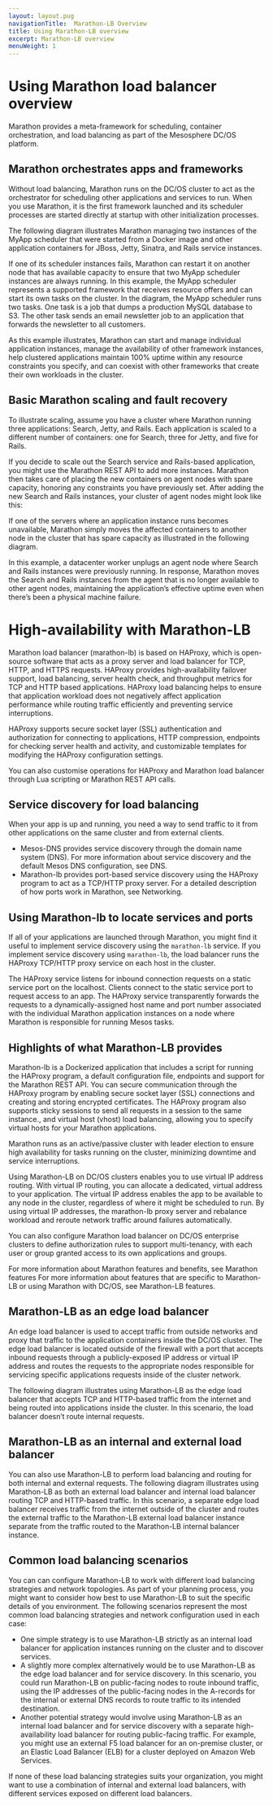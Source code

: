 ```yaml
---
layout: layout.pug
navigationTitle:  Marathon-LB Overview
title: Using Marathon-LB overview
excerpt: Marathon-LB overview
menuWeight: 1
---
```


# Using Marathon load balancer overview 
Marathon provides a meta-framework for scheduling, container orchestration, and load balancing as part of the Mesosphere DC/OS platform.

## Marathon orchestrates apps and frameworks
Without load balancing, Marathon runs on the DC/OS cluster to act as the orchestrator for scheduling other applications and services to run. When you use Marathon, it is the first framework launched and its scheduler processes are started directly at startup with other initialization processes. 

The following diagram illustrates Marathon managing two instances of the MyApp scheduler that were started from a Docker image and other application containers for JBoss, Jetty, Sinatra, and Rails service instances.

If one of its scheduler instances fails, Marathon can restart it on another node that has available capacity to ensure that two MyApp scheduler instances are always running. In this example, the MyApp scheduler represents a supported framework that receives resource offers and can start its own tasks on the cluster. In the diagram, the MyApp scheduler runs two tasks. One task is a job that dumps a production MySQL database to S3. The other task sends an email newsletter job to an application that forwards the newsletter to all customers. 

As this example illustrates, Marathon can start and manage individual application instances, manage the availability of other framework instances, help clustered applications maintain 100% uptime within any resource constraints you  specify, and can coexist with other frameworks that create their own workloads in the cluster.

## Basic Marathon scaling and fault recovery
To illustrate scaling, assume you have a cluster where Marathon running three applications: Search, Jetty, and Rails. Each application is scaled to a different number of containers: one for Search, three for Jetty, and five for Rails.

If you decide to scale out the Search service and Rails-based application, you might use the Marathon REST API to add more instances. Marathon then takes care of placing the new containers on agent nodes with spare capacity, honoring any constraints you have previously set. After adding the new Search and Rails instances, your cluster of agent nodes might look like this: 

If one of the servers where an application instance runs becomes unavailable, Marathon simply moves the affected containers to another node in the cluster that has spare capacity as illustrated in the following diagram.

In this example, a datacenter worker unplugs an agent node where Search and Rails instances were previously running. In response, Marathon moves the Search and Rails instances from the agent that is no longer available to other agent nodes, maintaining  the application’s effective uptime even when there’s been a physical machine failure.

# High-availability with Marathon-LB
Marathon load balancer (marathon-lb) is based on HAProxy, which is open-source software that acts as a proxy server and load balancer for TCP, HTTP, and HTTPS requests. HAProxy provides high-availability failover support, load balancing, server health check, and throughput metrics for TCP and HTTP based applications. HAProxy load balancing helps to ensure that application workload does not negatively affect application performance while routing traffic efficiently and preventing service interruptions.

HAProxy supports secure socket layer (SSL) authentication and authorization for connecting to applications, HTTP compression, endpoints for checking server health and activity, and customizable templates for modifying the HAProxy configuration settings. 

You can also customise operations for HAProxy and Marathon load balancer through Lua scripting or Marathon REST API calls.

## Service discovery for load balancing
When your app is up and running, you need a way to send traffic to it from other applications on the same cluster and from external clients.
* Mesos-DNS provides service discovery through the domain name system (DNS). For more information about service discovery and the default Mesos DNS configuration, see DNS.
* Marathon-lb provides port-based service discovery using the HAProxy program to act as a TCP/HTTP proxy server. For a detailed description of how ports work in Marathon, see Networking.

## Using Marathon-lb to locate services and ports
If all of your applications are launched through Marathon, you might find it useful to implement service discovery using the `marathon-lb` service. If you implement service discovery using `marathon-lb`, the load balancer runs the HAProxy TCP/HTTP proxy service on each host in the cluster.

The HAProxy service listens for inbound connection requests on a static service port on the localhost. Clients connect to the static service port to request access to an app. The HAProxy service transparently forwards the requests to a dynamically-assigned host name and port number associated with the individual Marathon application instances on a node where Marathon is responsible for running Mesos tasks. 

## Highlights of what Marathon-LB provides
Marathon-lb is a Dockerized application that includes a script for running the HAProxy program, a default configuration file, endpoints and support for the Marathon REST API.  You can secure communication through the HAProxy program by enabling secure socket layer (SSL) connections and creating and storing encrypted certificates. The HAProxy program also supports sticky sessions to send all requests in a session to the same instance., and virtual host (vhost) load balancing, allowing you to specify virtual hosts for your Marathon applications.

Marathon runs as an active/passive cluster with leader election to ensure high availability for tasks running on the cluster, minimizing downtime and service interruptions.

Using Marathon-LB on DC/OS clusters enables you to use virtual IP address routing. With virtual IP routing, you can allocate a dedicated, virtual address to your application. The virtual IP address enables the app to be available to any node in the cluster, regardless of where it might be scheduled to run. By using virtual IP addresses, the marathon-lb proxy server and rebalance workload and reroute network traffic around failures automatically.

You can also configure Marathon load balancer on DC/OS enterprise clusters to define authorization rules to support multi-tenancy, with each user or group granted access to its own applications and groups.

For more information about Marathon features and benefits, see Marathon features  For more information about features that are specific to Marathon-LB or using Marathon with DC/OS, see Marathon-LB features.

## Marathon-LB as an edge load balancer
An edge load balancer is used to accept traffic from outside networks and proxy that traffic to the application containers inside the DC/OS cluster. The edge load balancer is located outside of the firewall with a port that accepts inbound requests through a publicly-exposed IP address or virtual IP address and routes the requests to the appropriate nodes responsible for servicing specific applications requests inside of the cluster network.

The following diagram illustrates using Marathon-LB as the edge load balancer that accepts TCP and HTTP-based traffic from the internet and being routed into applications inside the cluster. In this scenario, the load balancer doesn’t route internal requests.

## Marathon-LB as an internal and external load balancer
You can also use Marathon-LB to perform load balancing and routing for both internal and external requests.
The following diagram illustrates using Marathon-LB as both an external load balancer and internal load balancer routing TCP and HTTP-based traffic. In this scenario, a separate edge load balancer receives traffic from the internet outside of the cluster and routes the external traffic to the Marathon-LB external load balancer instance separate from the traffic routed to the Marathon-LB internal balancer instance.

## Common load balancing scenarios
You can can configure Marathon-LB to work with different load balancing strategies and network topologies. As part of your planning process, you might want to consider how best to use Marathon-LB to suit the specific details of you environment. 
The following scenarios represent the most common load balancing strategies and network configuration used in each case:
* One simple strategy is to use Marathon-LB strictly as an internal load balancer for application instances running on the cluster and to discover services.
* A slightly more complex alternatively would be to use Marathon-LB as the edge load balancer and for service discovery. In this scenario, you could run Marathon-LB on public-facing nodes to route inbound traffic, using the IP addresses of the public-facing nodes in the A-records for the internal or external DNS records to route traffic to its intended destination.
* Another potential strategy would involve using Marathon-LB as an internal load balancer and for service discovery with a separate high-availability load balancer for routing public-facing traffic. For example, you might use an external F5 load balancer for an on-premise cluster, or an Elastic Load Balancer (ELB) for a cluster deployed on Amazon Web Services.

If none of these load balancing strategies suits your organization, you might want to use a combination of internal and external load balancers, with different services exposed on different load balancers.
